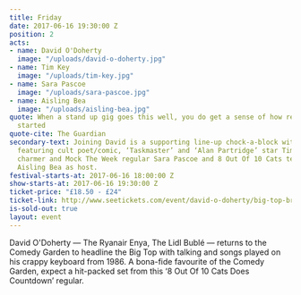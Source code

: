 ```yaml
---
title: Friday
date: 2017-06-16 19:30:00 Z
position: 2
acts:
- name: David O'Doherty
  image: "/uploads/david-o-doherty.jpg"
- name: Tim Key
  image: "/uploads/tim-key.jpg"
- name: Sara Pascoe
  image: "/uploads/sara-pascoe.jpg"
- name: Aisling Bea
  image: "/uploads/aisling-bea.jpg"
quote: When a stand up gig goes this well, you do get a sense of how religions are
  started
quote-cite: The Guardian
secondary-text: Joining David is a supporting line-up chock-a-block with greatness
  featuring cult poet/comic, ‘Taskmaster’ and ‘Alan Partridge’ star Tim Key, comic/author/natural
  charmer and Mock The Week regular Sara Pascoe and 8 Out Of 10 Cats team captain
  Aisling Bea as host.
festival-starts-at: 2017-06-16 18:00:00 Z
show-starts-at: 2017-06-16 19:30:00 Z
ticket-price: "£18.50 - £24"
ticket-link: http://www.seetickets.com/event/david-o-doherty/big-top-bristol-comedy-garden/1079398/
is-sold-out: true
layout: event
---
```


David O'Doherty — The Ryanair Enya, The Lidl Bublé — returns to the Comedy Garden to headline the Big Top with talking and songs played on his crappy keyboard from 1986. A bona-fide favourite of the Comedy Garden, expect a hit-packed set from this ‘8 Out Of 10 Cats Does Countdown’ regular.